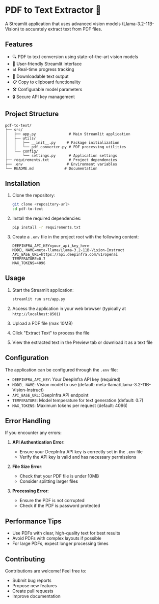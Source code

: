 # PDF to Text Extractor 📄

A Streamlit application that uses advanced vision models (Llama-3.2-11B-Vision) to accurately extract text from PDF files.

## Features
- 🔍 PDF to text conversion using state-of-the-art vision models
- 📱 User-friendly Streamlit interface
- 📊 Real-time progress tracking
- 💾 Downloadable text output
- 📋 Copy to clipboard functionality
- 🛠️ Configurable model parameters
- 🔒 Secure API key management

## Project Structure

```
pdf-to-text/
├── src/
│   ├── app.py               # Main Streamlit application
│   ├── utils/
│   │   ├── __init__.py     # Package initialization
│   │   └── pdf_converter.py # PDF processing utilities
│   └── config/
│       └── settings.py      # Application settings
├── requirements.txt         # Project dependencies
├── .env                    # Environment variables
└── README.md              # Documentation
```

## Installation

1. Clone the repository:
   ```bash
   git clone <repository-url>
   cd pdf-to-text
   ```

2. Install the required dependencies:
   ```bash
   pip install -r requirements.txt
   ```

3. Create a `.env` file in the project root with the following content:
   ```env
   DEEPINFRA_API_KEY=your_api_key_here
   MODEL_NAME=meta-llama/Llama-3.2-11B-Vision-Instruct
   API_BASE_URL=https://api.deepinfra.com/v1/openai
   TEMPERATURE=0.7
   MAX_TOKENS=4096
   ```

## Usage

1. Start the Streamlit application:
   ```bash
   streamlit run src/app.py
   ```

2. Access the application in your web browser (typically at `http://localhost:8501`)

3. Upload a PDF file (max 10MB)

4. Click "Extract Text" to process the file

5. View the extracted text in the Preview tab or download it as a text file

## Configuration

The application can be configured through the `.env` file:

- `DEEPINFRA_API_KEY`: Your DeepInfra API key (required)
- `MODEL_NAME`: Vision model to use (default: meta-llama/Llama-3.2-11B-Vision-Instruct)
- `API_BASE_URL`: DeepInfra API endpoint
- `TEMPERATURE`: Model temperature for text generation (default: 0.7)
- `MAX_TOKENS`: Maximum tokens per request (default: 4096)

## Error Handling

If you encounter any errors:

1. **API Authentication Error**:
   - Ensure your DeepInfra API key is correctly set in the `.env` file
   - Verify the API key is valid and has necessary permissions

2. **File Size Error**:
   - Check that your PDF file is under 10MB
   - Consider splitting larger files

3. **Processing Error**:
   - Ensure the PDF is not corrupted
   - Check if the PDF is password protected

## Performance Tips

- Use PDFs with clear, high-quality text for best results
- Avoid PDFs with complex layouts if possible
- For large PDFs, expect longer processing times

## Contributing

Contributions are welcome! Feel free to:
- Submit bug reports
- Propose new features
- Create pull requests
- Improve documentation
